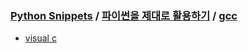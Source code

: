 ### [Python Snippets](../../README.md) / [파이썬을 제대로 활용하기](../README.md) / [gcc ](README.md)
- [ visual c ](%20visual%20c%20)